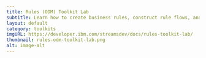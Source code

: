 ```yaml
---
title: Rules (ODM) Toolkit Lab
subtitle: Learn how to create business rules, construct rule flows, and create and deploy rules applications to analyze data and automate decisions in real-time.
layout: default
category: toolkits
imgURL: https://developer.ibm.com/streamsdev/docs/rules-toolkit-lab/
thumbnail: rules-odm-toolkit-lab.png
alt: image-alt
---
```

